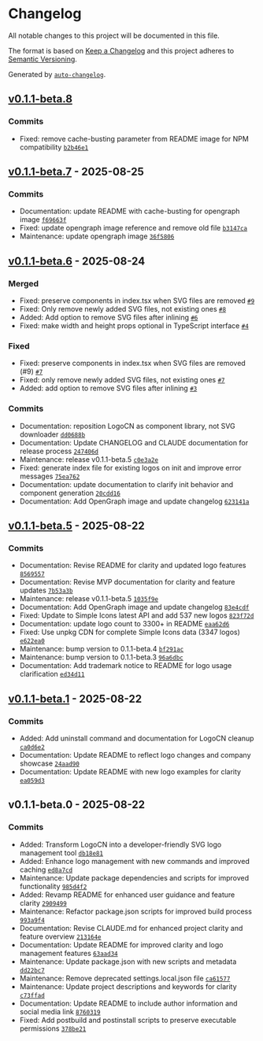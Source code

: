 # Changelog

All notable changes to this project will be documented in this file.

The format is based on [Keep a Changelog](https://keepachangelog.com/en/1.0.0/)
and this project adheres to [Semantic Versioning](https://semver.org/spec/v2.0.0.html).

Generated by [`auto-changelog`](https://github.com/CookPete/auto-changelog).

## [v0.1.1-beta.8](https://github.com/shokks/logocn/compare/v0.1.1-beta.7...v0.1.1-beta.8)

### Commits

- Fixed: remove cache-busting parameter from README image for NPM compatibility [`b2b46e1`](https://github.com/shokks/logocn/commit/b2b46e1846bec30e49a092254c4e9c52f4e01575)

## [v0.1.1-beta.7](https://github.com/shokks/logocn/compare/v0.1.1-beta.6...v0.1.1-beta.7) - 2025-08-25

### Commits

- Documentation: update README with cache-busting for opengraph image [`f69663f`](https://github.com/shokks/logocn/commit/f69663f00c91fa157144210fe69d1cf031880a65)
- Fixed: update opengraph image reference and remove old file [`b3147ca`](https://github.com/shokks/logocn/commit/b3147cab7d31a8bdfa4fc92024df1e4914ed7920)
- Maintenance: update opengraph image [`36f5806`](https://github.com/shokks/logocn/commit/36f5806de08a9b089ef9e0078f78aefe191d0858)

## [v0.1.1-beta.6](https://github.com/shokks/logocn/compare/v0.1.1-beta.5...v0.1.1-beta.6) - 2025-08-24

### Merged

- Fixed: preserve components in index.tsx when SVG files are removed [`#9`](https://github.com/shokks/logocn/pull/9)
- Fixed: Only remove newly added SVG files, not existing ones [`#8`](https://github.com/shokks/logocn/pull/8)
- Added: Add option to remove SVG files after inlining [`#6`](https://github.com/shokks/logocn/pull/6)
- Fixed: make width and height props optional in TypeScript interface [`#4`](https://github.com/shokks/logocn/pull/4)

### Fixed

- Fixed: preserve components in index.tsx when SVG files are removed (#9) [`#7`](https://github.com/shokks/logocn/issues/7)
- Fixed: only remove newly added SVG files, not existing ones [`#7`](https://github.com/shokks/logocn/issues/7)
- Added: add option to remove SVG files after inlining [`#3`](https://github.com/shokks/logocn/issues/3)

### Commits

- Documentation: reposition LogoCN as component library, not SVG downloader [`dd0688b`](https://github.com/shokks/logocn/commit/dd0688b52372d183e85ce48ace07518252b3fbc4)
- Documentation: Update CHANGELOG and CLAUDE documentation for release process [`247406d`](https://github.com/shokks/logocn/commit/247406d509cfa190df4d46517a65a8d40f62aef8)
- Maintenance: release v0.1.1-beta.5 [`c0e3a2e`](https://github.com/shokks/logocn/commit/c0e3a2e0d79b70c815ff7dcce1992651b879aeab)
- Fixed: generate index file for existing logos on init and improve error messages [`75ea762`](https://github.com/shokks/logocn/commit/75ea762820789095c4c916ad17abb2eb9fc54560)
- Documentation: update documentation to clarify init behavior and component generation [`20cdd16`](https://github.com/shokks/logocn/commit/20cdd168580c8f74c200c9f92762e25c903fbd70)
- Documentation: Add OpenGraph image and update changelog [`623141a`](https://github.com/shokks/logocn/commit/623141a0b8c8d4ad1155461b44f7ffa3dd8306e3)

## [v0.1.1-beta.5](https://github.com/shokks/logocn/compare/v0.1.1-beta.1...v0.1.1-beta.5) - 2025-08-22

### Commits

- Documentation: Revise README for clarity and updated logo features [`8569557`](https://github.com/shokks/logocn/commit/8569557fccac98a34ecedfb9f09fdc87b25bd095)
- Documentation: Revise MVP documentation for clarity and feature updates [`7b53a3b`](https://github.com/shokks/logocn/commit/7b53a3b90af31c80525441353775ccc6732b4c9c)
- Maintenance: release v0.1.1-beta.5 [`1035f9e`](https://github.com/shokks/logocn/commit/1035f9ef6d34a08fb23dbb35b185808d3017e452)
- Documentation: Add OpenGraph image and update changelog [`83e4cdf`](https://github.com/shokks/logocn/commit/83e4cdf80cc0dbcce44844d26507b385153927be)
- Fixed: Update to Simple Icons latest API and add 537 new logos [`823f72d`](https://github.com/shokks/logocn/commit/823f72dacb847d929902021c9e64ce2236f862f8)
- Documentation: update logo count to 3300+ in README [`eaa62d6`](https://github.com/shokks/logocn/commit/eaa62d6af48a1086c8257d3981054192919a3c15)
- Fixed: Use unpkg CDN for complete Simple Icons data (3347 logos) [`e622ea0`](https://github.com/shokks/logocn/commit/e622ea071f3e403542f6010d9e53a968a65e6831)
- Maintenance: bump version to 0.1.1-beta.4 [`bf291ac`](https://github.com/shokks/logocn/commit/bf291ac8c04beaa88d908272aefe32be6ba46cdd)
- Maintenance: bump version to 0.1.1-beta.3 [`96a6dbc`](https://github.com/shokks/logocn/commit/96a6dbc2c76e8ab447560447e372fc920da4e715)
- Documentation: Add trademark notice to README for logo usage clarification [`ed34d11`](https://github.com/shokks/logocn/commit/ed34d11b881dc4e516029ff35b17e9eeaca19e9b)

## [v0.1.1-beta.1](https://github.com/shokks/logocn/compare/v0.1.1-beta.0...v0.1.1-beta.1) - 2025-08-22

### Commits

- Added: Add uninstall command and documentation for LogoCN cleanup [`ca0d6e2`](https://github.com/shokks/logocn/commit/ca0d6e2ed2a70091c1b9a0a493e8d33552f4f532)
- Documentation: Update README to reflect logo changes and company showcase [`24aad90`](https://github.com/shokks/logocn/commit/24aad90b5963db4c12d57da1326a2de151201773)
- Documentation: Update README with new logo examples for clarity [`ea059d3`](https://github.com/shokks/logocn/commit/ea059d3babb4a9d265eaf4644043150d49db6910)

## v0.1.1-beta.0 - 2025-08-22

### Commits

- Added: Transform LogoCN into a developer-friendly SVG logo management tool [`db18e81`](https://github.com/shokks/logocn/commit/db18e818961fe84457c065a5bc8b8ece26ed8189)
- Added: Enhance logo management with new commands and improved caching [`ed8a7cd`](https://github.com/shokks/logocn/commit/ed8a7cdebfc4ef1b38ede228e66669599c20d8ea)
- Maintenance: Update package dependencies and scripts for improved functionality [`985d4f2`](https://github.com/shokks/logocn/commit/985d4f29c40dbcb60d4652ad786712fe17e26ea7)
- Added: Revamp README for enhanced user guidance and feature clarity [`2909499`](https://github.com/shokks/logocn/commit/290949902e4d1a5410195d7cf1ed7d3e7002c8ed)
- Maintenance: Refactor package.json scripts for improved build process [`993a9f4`](https://github.com/shokks/logocn/commit/993a9f4aa2712a71f11e212479db1e9216502633)
- Documentation: Revise CLAUDE.md for enhanced project clarity and feature overview [`213164e`](https://github.com/shokks/logocn/commit/213164e9e98868855eed5758491b3fc17c0e117f)
- Documentation: Update README for improved clarity and logo management features [`63aad34`](https://github.com/shokks/logocn/commit/63aad349293c7936f66e54b946db5c2360749518)
- Maintenance: Update package.json with new scripts and metadata [`dd22bc7`](https://github.com/shokks/logocn/commit/dd22bc7b0e3cdd759a4ac69a052f99e2c47859a0)
- Maintenance: Remove deprecated settings.local.json file [`ca61577`](https://github.com/shokks/logocn/commit/ca61577ebcf24e006d0b633dd4dad7933424b07f)
- Maintenance: Update project descriptions and keywords for clarity [`c73ffad`](https://github.com/shokks/logocn/commit/c73ffadc592fe881761346b38d3d861ee8a22e49)
- Documentation: Update README to include author information and social media link [`8760319`](https://github.com/shokks/logocn/commit/876031906e5e11ef11084ce91b13a8e63d25b851)
- Fixed: Add postbuild and postinstall scripts to preserve executable permissions [`378be21`](https://github.com/shokks/logocn/commit/378be2152161dde45b51d831004f04aa7b877d25)
